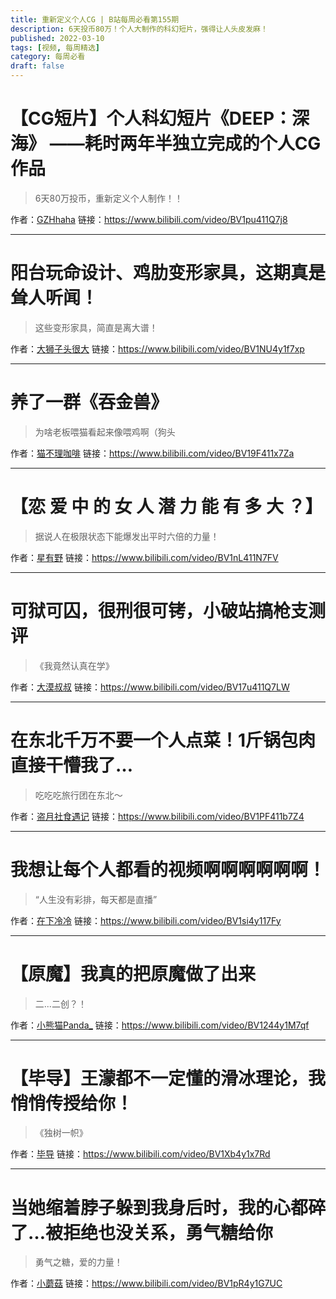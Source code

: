 ```yaml
---
title: 重新定义个人CG | B站每周必看第155期
description: 6天投币80万！个人大制作的科幻短片，强得让人头皮发麻！
published: 2022-03-10
tags: [视频, 每周精选]
category: 每周必看
draft: false
---
```


# 【CG短片】个人科幻短片《DEEP：深海》 ——耗时两年半独立完成的个人CG作品
> 6天80万投币，重新定义个人制作！！

作者：[GZHhaha](https://space.bilibili.com/29126359)
链接：https://www.bilibili.com/video/BV1pu411Q7j8

---

# 阳台玩命设计、鸡肋变形家具，这期真是耸人听闻！
> 这些变形家具，简直是离大谱！

作者：[大狮子头很大](https://space.bilibili.com/454560170)
链接：https://www.bilibili.com/video/BV1NU4y1f7xp

---

# 养了一群《吞金兽》
> 为啥老板喂猫看起来像喂鸡啊（狗头

作者：[猫不理咖啡](https://space.bilibili.com/263090405)
链接：https://www.bilibili.com/video/BV19F411x7Za

---

# 【恋 爱 中 的 女 人 潜 力 能 有 多 大 ？】
> 据说人在极限状态下能爆发出平时六倍的力量！

作者：[星有野](https://space.bilibili.com/627888730)
链接：https://www.bilibili.com/video/BV1nL411N7FV

---

# 可狱可囚，很刑很可铐，小破站搞枪支测评
> 《我竟然认真在学》

作者：[大漠叔叔](https://space.bilibili.com/67141499)
链接：https://www.bilibili.com/video/BV17u411Q7LW

---

# 在东北千万不要一个人点菜！1斤锅包肉直接干懵我了…
> 吃吃吃旅行团在东北～

作者：[盗月社食遇记](https://space.bilibili.com/99157282)
链接：https://www.bilibili.com/video/BV1PF411b7Z4

---

# 我想让每个人都看的视频啊啊啊啊啊啊！
> “人生没有彩排，每天都是直播”

作者：[在下冷冷](https://space.bilibili.com/35833561)
链接：https://www.bilibili.com/video/BV1si4y117Fy

---

# 【原魔】我真的把原魔做了出来
> 二...二创？！

作者：[小熊猫Panda_](https://space.bilibili.com/106904607)
链接：https://www.bilibili.com/video/BV1244y1M7qf

---

# 【毕导】王濛都不一定懂的滑冰理论，我悄悄传授给你！
> 《独树一帜》

作者：[毕导](https://space.bilibili.com/254463269)
链接：https://www.bilibili.com/video/BV1Xb4y1x7Rd

---

# 当她缩着脖子躲到我身后时，我的心都碎了…被拒绝也没关系，勇气糖给你
> 勇气之糖，爱的力量！

作者：[小蘑菇](https://space.bilibili.com/325399211)
链接：https://www.bilibili.com/video/BV1pR4y1G7UC

